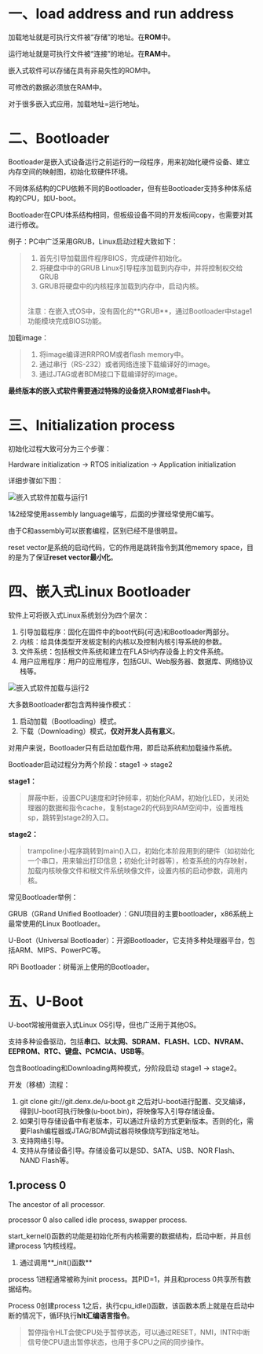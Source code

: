 # 一、load address and run address
加载地址就是可执行文件被“存储”的地址。在**ROM**中。

运行地址就是可执行文件被“连接”的地址。在**RAM**中。

嵌入式软件可以存储在具有非易失性的ROM中。

可修改的数据必须放在RAM中。

对于很多嵌入式应用，加载地址=运行地址。

# 二、Bootloader
Bootloader是嵌入式设备运行之前运行的一段程序，用来初始化硬件设备、建立内存空间的映射图，初始化软硬件环境。

不同体系结构的CPU依赖不同的Bootloader，但有些Bootloader支持多种体系结构的CPU，如U-boot。

Bootloader在CPU体系结构相同，但板级设备不同的开发板间copy，也需要对其进行修改。

例子：PC中广泛采用GRUB，Linux启动过程大致如下：
> 1. 首先引导加载固件程序BIOS，完成硬件初始化。
> 2. 将硬盘中中的GRUB Linux引导程序加载到内存中，并将控制权交给GRUB
> 3. GRUB将硬盘中的内核程序加载到内存中，启动内核。
> <br>
> 注意：在嵌入式OS中，没有固化的**GRUB**，通过Bootloader中stage1功能模块完成BIOS功能。

加载image：
> 1. 将image编译进RRPROM或者flash memory中。
> 2. 通过串行（RS-232）或者网络连接下载编译好的image。
> 3. 通过JTAG或者BDM接口下载编译好的image。

**最终版本的嵌入式软件需要通过特殊的设备烧入ROM或者Flash中。**

# 三、Initialization process
初始化过程大致可分为三个步骤：

Hardware initialization -> RTOS initialization -> Application initialization

详细步骤如下图：

![嵌入式软件加载与运行1]()

1&2经常使用assembly language编写，后面的步骤经常使用C编写。

由于C和assembly可以嵌套编程，区别已经不是很明显。

reset vector是系统的启动代码，它的作用是跳转指令到其他memory space，目的是为了保证**reset vector最小化**。

# 四、嵌入式Linux Bootloader
软件上可将嵌入式Linux系统划分为四个层次：

1. 引导加载程序：固化在固件中的boot代码(可选)和Bootloader两部分。
2. 内核：给具体类型开发板定制的内核以及控制内核引导系统的参数。
3. 文件系统：包括根文件系统和建立在FLASH内存设备上的文件系统。
4. 用户应用程序：用户的应用程序，包括GUI、Web服务器、数据库、网络协议栈等。

![嵌入式软件加载与运行2]()

大多数Bootloader都包含两种操作模式：
1. 启动加载（Bootloading）模式。
2. 下载（Downloading）模式，**仅对开发人员有意义**。

对用户来说，Bootloader只有启动加载作用，即启动系统和加载操作系统。

Bootloader启动过程分为两个阶段：stage1 -> stage2

**stage1：**
> 屏蔽中断，设置CPU速度和时钟频率，初始化RAM，初始化LED，关闭处理器的数据和指令cache，复制stage2的代码到RAM空间中，设置堆栈sp，跳转到stage2的入口。

**stage2：**
> trampoline小程序跳转到main()入口，初始化本阶段用到的硬件（如初始化一个串口，用来输出打印信息；初始化计时器等），检查系统的内存映射，加载内核映像文件和根文件系统映像文件，设置内核的启动参数，调用内核。

常见Bootloader举例：

GRUB（GRand Unified Bootloader）：GNU项目的主要bootloader，x86系统上最常使用的Linux Bootloader。

U-Boot（Universal Bootloader）：开源Bootloader，它支持多种处理器平台，包括ARM、MIPS、PowerPC等。

RPi Bootloader：树莓派上使用的Bootloader。

# 五、U-Boot
U-boot常被用做嵌入式Linux OS引导，但也广泛用于其他OS。

支持多种设备驱动，包括**串口、以太网、SDRAM、FLASH、LCD、NVRAM、EEPROM、RTC、键盘、PCMCIA、USB等**。

包含Bootloading和Downloading两种模式，分阶段启动 stage1 -> stage2。

开发（移植）流程：
1. git clone git://git.denx.de/u-boot.git 之后对U-boot进行配置、交叉编译，得到U-boot可执行映像(u-boot.bin)，将映像写入引导存储设备。
2. 如果引导存储设备中有老版本，可以通过升级的方式更新版本。否则的化，需要Flash编程器或JTAG/BDM调试器将映像烧写到指定地址。
3. 支持网络引导。
4. 支持从存储设备引导。存储设备可以是SD、SATA、USB、NOR Flash、NAND Flash等。

## 1.process 0
The ancestor of all processor.

processor 0 also called idle process, swapper process.

start_kernel()函数的功能是初始化所有内核需要的数据结构，启动中断，并且创建process 1内核线程。
1. 通过调用**\_init()函数**

process 1进程通常被称为init process。其PID=1，并且和process 0共享所有数据结构。

Process 0创建process 1之后，执行cpu_idle()函数，该函数本质上就是在启动中断的情况下，循环执行**hlt汇编语言指令**。

> 暂停指令HLT会使CPU处于暂停状态，可以通过RESET，NMI，INTR中断信号使CPU退出暂停状态，也用于多CPU之间的同步操作。


















